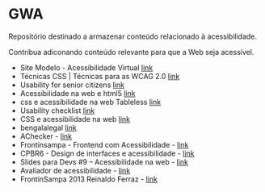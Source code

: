 GWA
===

Repositório destinado a armazenar conteúdo relacionado à acessibilidade.

Contribua adiconando conteúdo relevante para que a Web seja acessível.

- Site Modelo - Acessibilidade Virtual [link](http://acessibilidade.bento.ifrs.edu.br/#txtBuscar)
- Técnicas CSS | Técnicas para as WCAG 2.0 [link](http://www.acessibilidade.gov.pt/w3/TR/WCAG20-TECHS/css.html)
- Usability for senior citizens [link](http://www.nngroup.com/articles/usability-for-senior-citizens/)
- Acessibilidade na web e html5 [link](http://issuu.com/dora-estevao/docs/acessibilidade_na_web_e_html5)
- css e acessibilidade na web Tableless [link](http://tableless.com.br/css-e-acessibilidade-na-web/#.UbYJQ0DVBsm)
- Usability checklist [link](http://userium.com/)
- CSS e acessibilidade na web [link](http://blog.w3c.br/css-e-acessibilidade-na-web/)
- bengalalegal [link](http://www.bengalalegal.com/)
- AChecker - [link](http://www.youtube.com/watch?v=jtNyF7KuOk8&feature=youtu.be)
- Frontinsampa - Frontend com Acessibilidade - [link](http://www.youtube.com/watch?v=hmw0bFD7GHw&feature=youtu.be)
- CPBR6 - Design de interfaces e acessibilidade - [link](http://www.youtube.com/watch?feature=player_embedded&v=69KwFec3mlo#!)
- Slides para Devs #9 – Acessibilidade na web - [link](http://tableless.com.br/slides-para-devs-9-acessibilidade-na-web/#.UhzH5tLBOSp)
- Avaliador de acessibilidade - [link](http://www.dasilva.org.br/)
- FrontinSampa 2013 Reinaldo Ferraz - [link](http://www.slideshare.net/reinaldoferraz/front-insampa-v2)
